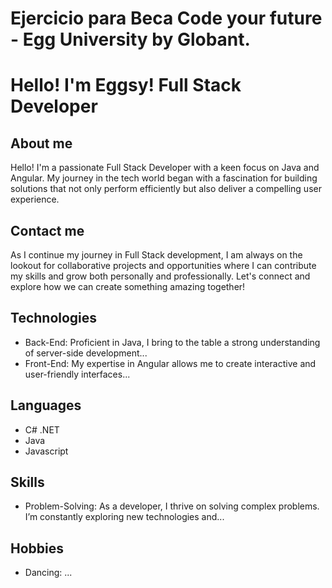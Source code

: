 # Ejercicio para Beca Code your future - Egg University by Globant. 
# Hello! I'm Eggsy! Full Stack Developer

## About me
Hello! I'm a passionate Full Stack Developer with a keen focus on Java and Angular. My journey in the tech world began with a fascination for building solutions that not only perform efficiently but also deliver a compelling user experience.

## Contact me
As I continue my journey in Full Stack development, I am always on the lookout for collaborative projects and opportunities where I can contribute my skills and grow both personally and professionally. Let's connect and explore how we can create something amazing together!

## Technologies
- Back-End: Proficient in Java, I bring to the table a strong understanding of server-side development...
- Front-End: My expertise in Angular allows me to create interactive and user-friendly interfaces...

## Languages
- C# .NET
- Java
- Javascript

## Skills
- Problem-Solving: As a developer, I thrive on solving complex problems. I’m constantly exploring new technologies and...

## Hobbies
- Dancing: ...
